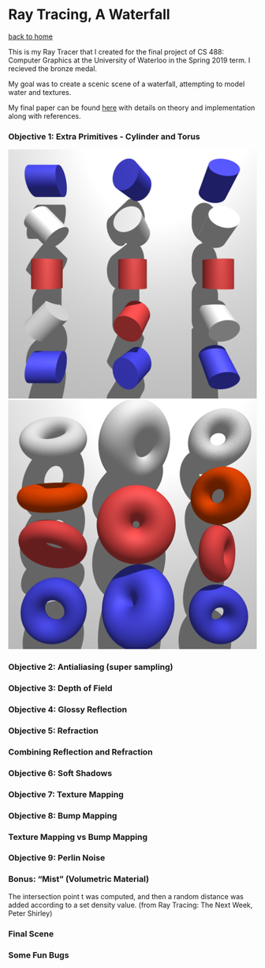 # Ray Tracing, A Waterfall

[back to home](/index.md)

This is my Ray Tracer that I created for the final project of CS 488: Computer Graphics at the University of Waterloo in the Spring 2019 term. I recieved the bronze medal. 

My goal was to create a scenic scene of a waterfall, attempting to model water and textures.

My final paper can be found [here](waterfall-images/finalpaper.pdf) with details on theory and implementation along with references.

### Objective 1: Extra Primitives - Cylinder and Torus
![extra prims](waterfall-images/objective-cylinder.png)
![extra prims](waterfall-images/objective-torus.png)

### Objective 2: Antialiasing (super sampling)

### Objective 3: Depth of Field

### Objective 4: Glossy Reflection

### Objective 5: Refraction

### Combining Reflection and Refraction

### Objective 6: Soft Shadows

### Objective 7: Texture Mapping

### Objective 8: Bump Mapping

### Texture Mapping vs Bump Mapping

### Objective 9: Perlin Noise

### Bonus: “Mist” (Volumetric Material)

The intersection point t was computed, and then a random distance was added according to a set density value. (from Ray Tracing: The Next Week, Peter Shirley)

### Final Scene

### Some Fun Bugs

